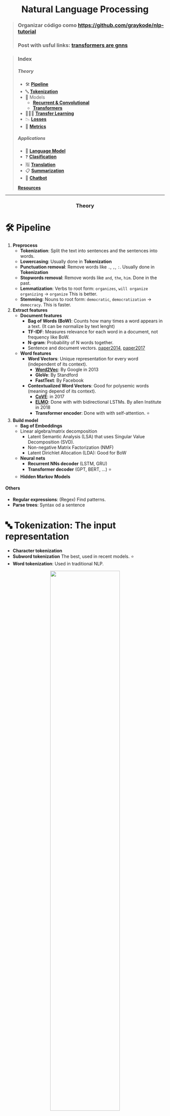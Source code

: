 <h1 align="center">Natural Language Processing</h1>

> ### Organizar código como https://github.com/graykode/nlp-tutorial
> ### Post with usful links: [transformers are gnns](https://graphdeeplearning.github.io/post/transformers-are-gnns/) 

> ### Index
>
> ##### Theory
> 
> - 🛠 [**Pipeline**](#-pipeline)
> - 🔤 [**Tokenization**](#-tokenization-the-input-representation)
> - 🔮 Models
>   - [**Recurrent & Convolutional**](#-recurrent--convolutional-models)
>   - [**Transformers**](#-transformers-models)
> - 👨🏻‍🏫 [**Transfer Learning**](#-pipeline)
> - 📉 [**Losses**](#-losses)
> - 📏 [**Metrics**](#-metrics)
>
> ##### Applications
>
> - 🔮 [**Language Model**](#-language-model)
> - ❓ [**Clasification**](#-clasification)
> - 🈯 [**Translation**](#-translation)
> - 📋 [**Summarization**](#-summarization)
> - 🤖 [**Chatbot**](#-chatbot)
>
> [**Resources**](#resources)

---

<h3 align="center">Theory</h3>


# 🛠 Pipeline

1. **Preprocess**
   - **Tokenization**: Split the text into sentences and the sentences into words.
   - **Lowercasing**: Usually done in **Tokenization**
   - **Punctuation removal**: Remove words like `.`, `,`, `:`. Usually done in **Tokenization**
   - **Stopwords removal**: Remove words like `and`, `the`, `him`. Done in the past. 
   - **Lemmatization**: Verbs to root form: `organizes`, `will organize` `organizing` → `organize` This is better.
   - **Stemming**: Nouns to root form: `democratic`, `democratization` → `democracy`. This is faster.
2. **Extract features**
   - **Document features**
     - **Bag of Words (BoW)**: Counts how many times a word appears in a text. (It can be normalize by text lenght)
     - **TF-IDF**: Measures relevance for each word in a document, not frequency like BoW.
     - **N-gram**: Probability of N words together.
     - Sentence and document vectors. [paper2014](https://arxiv.org/abs/1405.4053), [paper2017](https://arxiv.org/abs/1705.02364)
   - **Word features**
     - **Word Vectors**: Unique representation for every word (independent of its context).
       - [**Word2Vec**](https://arxiv.org/abs/1310.4546): By Google in 2013
       - **GloVe**: By Standford
       - **FastText**: By Facebook
     - **Contextualized Word Vectors**: Good for polysemic words (meaning depend of its context).
       - [**CoVE**](https://arxiv.org/abs/1708.00107): in 2017
       - [**ELMO**](https://arxiv.org/abs/1802.05365): Done with with bidirectional LSTMs. By allen Institute in 2018
       - **Transformer encoder**:  Done with with self-attention. ⭐
3. **Build model**
   - **Bag of Embeddings**
   - Linear algebra/matrix decomposition
     - Latent Semantic Analysis (LSA) that uses Singular Value Decomposition (SVD).
     - Non-negative Matrix Factorization (NMF)
     - Latent Dirichlet Allocation (LDA): Good for BoW
   - **Neural nets**
     - **Recurrent NNs decoder** (LSTM, GRU)
     - **Transformer decoder** (GPT, BERT, ...) ⭐
   - **Hidden Markov Models**


#### Others
- **Regular expressions**: (Regex) Find patterns.
- **Parse trees**: Syntax od a sentence


# 🔤 Tokenization: The input representation

- **Character tokenization**
- **Subword tokenization** The best, used in recent models. ⭐
- **Word tokenization**: Used in traditional NLP.
  
<p align="center"><img width="66%" src="img/tokenization.png" /></p>

### [Subword tokenization](https://medium.com/@makcedward/how-subword-helps-on-your-nlp-model-83dd1b836f46) 
- [**Byte Pair Encoding (BPE)**](https://arxiv.org/abs/1508.07909): Used in GPT-2 (2015)
- [**WordPiece**](https://arxiv.org/abs/1609.08144): Used in BERT (2016)
- [**Unigram Language Model**](https://arxiv.org/abs/1804.10959): (2018)
- [**SentencePiece**](https://arxiv.org/abs/1808.06226): (2018)

<p align="center"><img width="90%" src="img/bpe_tokenization.png" /></p>
<p align="center"><b>BPE</b> tokenization of the word <i>_subwords</i></p>

# N-gram
Probability of N words together. Read [this](https://deepai.org/machine-learning-glossary-and-terms/n-gram).

<p align="center"><img width="66%" src="img/ngrams.png" /></p>

> ### Example
> Toy corpus:
> - `<start>` `I` `like` `apples` `<end>`
> - `<start>` `I` `like`  `oranges` `<end>`
> - `<start>` `I` `do` `not` `like` `broccoli` `<end>`
>
> Then:
> - P(`<start> I like`) = P(`I` | `<start>`) * P(`like` | `I`) = 1 * 0.66 = 0.66
> - P(`<start> I like apples`) = P(`I` | `<start>`) * P(`like` | `I`) * P(`apples` | `like`) = 1 * 0.66 * 0.5 = 0.33
 
 
# 🔮 Recurrent & Convolutional models

- **RNN**: Recurrent Nets. No parallel tokens ☹️
  - **GRU**
  - **LSTM**
    - AWD-LSTM: regular LSTM with tuned dropout hyper-parameters.
- **CNN**: Convolutional Nets. Parallel tokens 🙂
  - [Lightweight & Dynamic Convs](https://arxiv.org/abs/1901.10430)
  - [**QRNN**](https://arxiv.org/abs/1611.01576): Quasi-Recurrent Net. Used in MultiFiT

<p align="center"><img width="90%" src="img/qrnn.png" /></p>

- Tricks
  - Teacher forcing: Feed to the decoder the correct previous word, insted of the predicted previous word (at the beggining of training)
  - Attention: Learns weights to perform a weighted average of the words embeddings.



# 🔮 Transformers models

|              | Self-Attention</br>(Transformer Encoder) | Masked Self-Attention</br>(Transformer Decoder) |
|--------------|------------------------------------------|------------------------------------------|
|              | <img width="200" src="img/encoder.png"/> | <img width="200" src="img/decoder.png"/> |
| Advantage    | Context on both sides                    | Auto-Regression                          |
| Pretraining  | Bidirectional LM (better)                | Unidirectional LM                        |
| Examples     | **BERT**                                 | **GPT**, **GPT-2**                       |
| Best one     | **ALBERT** ?                             | **T5**, **Meena** ?                      |
| Applications | **Clasification**                        | **Text generation**                      |

> #### Notes
> - **Auto-Regression** is when the final output token becomes input.
> - **Original transformer** combines both encoder and decoder, (is the only transformer doing this).
> - **Transformer-XL** is a recurrent transformer decoder.
> - **XLNet** has both Context on both sides and Auto-Regression.
> - 🤗 [**Huggingface transformers**](https://huggingface.co/transformers/pretrained_models.html) is a package with pretrained transformers models (PyTorch & Tensorflow).

| Model                                                 | Creator   | Date      | Breif description                   | 🤗 |
|:-----------------------------------------------------:|:---------:|:---------:|-------------------------------------|:-:|
| [**1st Transfor.**](https://arxiv.org/abs/1706.03762) | Google    | Jun. 2017 | Transforer encoder & decoder        |   |
| [**ULMFiT**](https://arxiv.org/abs/1801.06146)        | Fast.ai   | Jan. 2018 | Regular LSTM                        |   |
| [**ELMo**](https://arxiv.org/abs/1802.05365)          | AllenNLP  | Feb. 2018 | Bidirectional LSTM                  |   |
| **GPT**                                               | OpenAI    | Jun. 2018 | Transformer decoder on LM           | ✔ |
| [**BERT**](https://arxiv.org/abs/1810.04805)          | Google    | Oct. 2018 | Transformer encoder on MLM (& NSP)  | ✔ |
| [**TransformerXL**](https://arxiv.org/abs/1901.02860) | Google    | Jan. 2019 | Recurrent transformer decoder       | ✔ |
| [**XLM/mBERT**](https://arxiv.org/abs/1901.07291)     | Facebook  | Jan. 2019 | Multilingual LM                     | ✔ |
| **Transf. ELMo**                                      | AllenNLP  | Jan. 2019 |                                     |   |
| **GPT-2**                                             | OpenAI    | Feb. 2019 | Good text generation                | ✔ |
| [**ERNIE**](https://arxiv.org/abs/1904.09223)         | Baidu     | Apr. 2019 |                                     |   |
| [**ERNIE**](https://arxiv.org/abs/1905.07129)         | Tsinghua  | May. 2019 | Transformer with Knowledge Graph    |   |
| [**XLNet**](https://arxiv.org/abs/1906.08237)         | Google    | Jun. 2019 | BERT + Transformer-XL               | ✔ |
| [**RoBERTa**](https://arxiv.org/abs/1907.11692)       | Facebook  | Jul. 2019 | BERT without NSP                    | ✔ |
| **DistilBERT**                                        | Hug. Face | Aug. 2019 | Compressed BERT                     | ✔ |
| [**MiniBERT**](https://arxiv.org/abs/1909.00100)      | Google    | Aug. 2019 | Compressed BERT                     |   |
| [**MultiFiT**](https://arxiv.org/abs/1909.04761)      | Fast.ai   | Sep. 2019 | Multi-lingual ULMFiT (QRNN) [post](http://nlp.fast.ai/classification/2019/09/10/multifit.html) |   |
| [**CTRL**](https://arxiv.org/abs/1909.05858)          | Salesforce| Sep. 2019 | Controllable text generation        | ✔ |
| [**MegatronLM**](https://arxiv.org/abs/1909.08053)    | Nvidia    | Sep. 2019 | Big models with parallel training   |   |
| [**ALBERT**](https://arxiv.org/abs/1909.11942)        | Google    | Sep. 2019 | Reduce BERT params (param sharing)  | ✔ |
| **DistilGPT-2**                                       | Hug. Face | Oct. 2019 | Compressed GPT-2                    | ✔ |
| [**T5**](https://arxiv.org/abs/1910.10683)            | Google    | Oct. 2019 | Text-to-Text Transfer Transformer   | ✔ |
| [**ELECTRA**](https://openreview.net/pdf?id=r1xMH1BtvB) | ?       | Dec. 2019 | An efficient LM pretraining         |   |
| [**Reformer**](https://arxiv.org/abs/2001.04451)      | Google    | Jan. 2020 | The Efficient Transformer           |   |
| [**Meena**](https://arxiv.org/abs/2001.09977)         | Google    | Jan. 2020 | A Human-like Open-Domain Chatbot    |   |



| Model              | 2L  | 3L  | 6L  | 12L  | 18L  | 24L  | 36L  |  48L  |  54L  |  72L  |
|:------------------:|:---:|:---:|:---:|:----:|:----:|:----:|:----:|:-----:|:-----:|:-----:|
| **1st Transformer**|     |     |     | yes  |      |      |      |       |       |       |
| **ULMFiT**         |     | yes |     |      |      |      |      |       |       |       |
| **ELMo**           | yes |     |     |      |      |      |      |       |       |       |
| **GPT**            |     |     |     | 110M |      |      |      |       |       |       |
| **BERT**           |     |     |     | 110M |      | 340M |      |       |       |       |
| **Transformer-XL** |     |     |     |      | 257M |      |      |       |       |       |
| **XLM/mBERT**      |     |     | Yes | Yes  |      |      |      |       |       |       |
| **Transf. ELMo**   |     |     |     |      |      |      |      |       |       |       |
| **GPT-2**          |     |     |     | 117M |      | 345M | 762M | 1542M |       |       |
| **ERNIE**          |     |     | Yes |      |      |      |      |       |       |       |
| **XLNet**:         |     |     |     | 110M |      | 340M |      |       |       |       |
| **RoBERTa**        |     |     |     | 125M |      | 355M |      |       |       |       |
| **MegatronLM**     |     |     |     |      |      | 355M |      |       | 2500M | 8300M |
| **DistilBERT**     |     |     | 66M |      |      |      |      |       |       |       |
| **MiniBERT**       |     | Yes |     |      |      |      |      |       |       |       |
| **ALBERT**         |     |     |     |      |      |      |      |       |       |       |
| **CTRL**           |     |     |     |      |      |      |      | 1630M |       |       |
| **DistilGPT-2**    |     |     | 82M |      |      |      |      |       |       |       |
  
  
- **Attention**: (Aug 2015)
  - Allows the network to refer back to the input sequence, instead of forcing it to encode all information into ane fixed-lenght vector.
  - Paper: [Effective Approaches to Attention-based Neural Machine Translation](https://arxiv.org/abs/1508.04025)
  - [blog](https://jalammar.github.io/visualizing-neural-machine-translation-mechanics-of-seq2seq-models-with-attention/)
  - [attention and memory](http://www.wildml.com/2016/01/attention-and-memory-in-deep-learning-and-nlp/)
- **1st Transformer**: (Google AI, jun. 2017)
  - Introduces the transformer architecture: Encoder with self-attention, and decoder with attention.
  - Surpassed RNN's State of the Art
  - Paper: [Attention Is All You Need](https://arxiv.org/abs/1706.03762)
  - [blog](https://jalammar.github.io/illustrated-transformer).
- **ULMFiT**: (Fast.ai, Jan. 2018)
  - Regular LSTM Encoder-Decoder architecture with no attention.
  - Introduces the idea of transfer-learning in NLP:
    1. Take a trained tanguge model: Predict wich word comes next. Trained with Wikipedia corpus for example (Wikitext 103).
    2. Retrain it with your corpus data
    3. Train your task (classification, etc.)
  - Paper: [Universal Language Model Fine-tuning for Text Classification](https://arxiv.org/abs/1801.06146)
- **ELMo**: (AllenNLP, Feb. 2018)
  - Context-aware embedding = better representation. Useful for synonyms.
  - Made with bidirectional LSTMs trained on a language modeling (LM) objective.
  - Parameters: 94 millions
  - Paper: [Deep contextualized word representations](https://arxiv.org/abs/1802.05365)
  - [site](https://allennlp.org/elmo).
- **GPT**: (OpenAI, Jun. 2018)
  - Made with transformer trained on a language modeling (LM) objective.
  - Same as transformer, but with transfer-learning for ther NLP tasks.
  - First train the decoder for language modelling with unsupervised text, and then train other NLP task.
  - Parameters: 110 millions
  - Paper: [Improving Language Understanding by Generative Pre-Training](https://s3-us-west-2.amazonaws.com/openai-assets/research-covers/language-unsupervised/language_understanding_paper.pdf)
  - [*site*](https://blog.openai.com/language-unsupervised/), [*code*](https://github.com/openai/finetune-transformer-lm).
- **BERT**: (Google AI, oct. 2018)
  - Bi-directional training of transformer:
    - Replaces language modeling objective with "masked language modeling".
    - Words in a sentence are randomly erased and replaced with a special token ("masked").
    - Then, a transformer is used to generate a prediction for the masked word based on the unmasked words surrounding it, both to the left and right.
  - Parameters:
    - BERT-Base: 110 millions
    - BERT-Large: 340 millions
  - Paper: [BERT: Pre-training of Deep Bidirectional Transformers for Language Understanding](https://arxiv.org/abs/1810.04805)
  - [Official code](https://github.com/google-research/bert)
  - [blog](http://jalammar.github.io/illustrated-bert)
  - [fastai alumn blog](https://medium.com/huggingface/multi-label-text-classification-using-bert-the-mighty-transformer-69714fa3fb3d)
  - [blog3](http://mlexplained.com/2019/01/07/paper-dissected-bert-pre-training-of-deep-bidirectional-transformers-for-language-understanding-explained/)
  - [slides](https://nlp.stanford.edu/seminar/details/jdevlin.pdf)
- **Transformer-XL**: (Google/CMU, Jan. 2019)
  - Learning long-term dependencies
  - Resolved Transformer's Context-Fragmentation
  - Outperforms BERT in LM
  - Paper: [Transformer-XL: Attentive Language Models Beyond a Fixed-Length Context](https://arxiv.org/abs/1901.02860)
  - [blog](https://medium.com/dair-ai/a-light-introduction-to-transformer-xl-be5737feb13)
  - [google blog](https://ai.googleblog.com/2019/01/transformer-xl-unleashing-potential-of.html)
  - [code](https://github.com/kimiyoung/transformer-xl).
- **XLM/mBERT**: (Facebook, Jan. 2019)
  - Multilingual Language Model (100 languages)
  - SOTA on cross-lingual classification and machine translation
  - Parameters: 665 millions
  - Paper: [Cross-lingual Language Model Pretraining](https://arxiv.org/abs/1901.07291)
  - [code](https://github.com/facebookresearch/XLM/)
  - [blog](https://towardsdatascience.com/xlm-enhancing-bert-for-cross-lingual-language-model-5aeed9e6f14b)
- **Transformer ELMo**: (AllenNLP, Jan. 2019)
  - Parameters: 465 millions
- **GPT-2**: (OpenAI, Feb. 2019)
  - Zero-Shot task learning
  - Coherent paragraphs of generated text
  - Parameters: 1500 millions
  - [Site](https://blog.openai.com/better-language-models/)
  - Paper: [Language Models are Unsupervised Multitask Learners](https://d4mucfpksywv.cloudfront.net/better-language-models/language_models_are_unsupervised_multitask_learners.pdf)
- **ERNIE** (Baidu research, Apr. 2019)
  - World-aware, Structure-aware, and Semantic-aware tasks
  - Continual pre-training
  - Paper: [ERNIE: Enhanced Representation through Knowledge Integration](https://arxiv.org/abs/1904.09223)
- **XLNet**: (Google/CMU, Jun. 2019)
  - Auto-Regressive methods for LM
  - Best both BERT + Transformer-XL
  - Parameters: 340 millions
  - Paper: [XLNet: Generalized Autoregressive Pretraining for Language Understanding](https://arxiv.org/abs/1906.08237)
  - [code](https://github.com/zihangdai/xlnet/)
- **RoBERTa** (Facebook, Jul. 2019)
  - Facebook's improvement over BERT
  - Optimized BERT's training process and hyperparameters
  - Parameters:
    - RoBERTa-Base: 125 millions
    - RoBERTa-Large: 355 millions
  - Trained on 160GB of text
  - Paper [RoBERTa: A Robustly Optimized BERT Pretraining Approach](https://arxiv.org/abs/1907.11692)
- **Reformer**: The Efficient Transformer
  - https://openreview.net/forum?id=rkgNKkHtvB
  - Aims to improve the complexity from O(L^2) to O(L).
  - Useful when sequences tend to be quiet long.

> ### URGENT:
>
> - [Facebook: Making Transformer networks simpler and more efficient](https://ai.facebook.com/blog/making-transformer-networks-simpler-and-more-efficient/)
>   - [Adaptive Attention Span](https://arxiv.org/abs/1905.07799): Make Transformers more efficient for longer sentences (over 8000 tokens)
>   - [Only attention layer](https://arxiv.org/abs/1907.01470): Simpler & more efficient architecture
> - [Sharing Attention Weights for Fast Transformer](https://arxiv.org/abs/1906.11024)





## Transformer architecture

#### Transformer input
1. **Tokenizer**: Create subword tokens. Methods: BPE...
2. **Embedding**: Create vectors for each token. Sum of:
   - **Token Embedding**
   - **Positional Encoding**: Information about tokens order (e.g. sinusoidal function).
3. Dropout

#### Transformer blocks (6, 12, 24,...)
1. Normalization
2. **Multi-head attention** layer (with a **left-to-right attention mask**)
   - Each attention head uses self attention to process each token input conditioned on the other input tokens.
   - Left-to-right attention mask ensures that only attends to the positions that precede it to the left.
3. Normalization
4. **Feed forward** layers:
   1. Linear H→4H
   2. GeLU activation func
   3. Linear 4H→H

#### Transformer output
1. Normalization
2. Output embedding
3. Softmax
4. Label smothing: Ground truth -> 90% the correct word, and the rest 10% divided on the other words.


- Lowest layers: morphology
- Middle layers: syntax
- Highest layers: Task-specific semantics



# 👨🏻‍🏫 Transfer Learning

| Step  | Task                           | Data                                  | Who do this?           |
|:-----:|--------------------------------|---------------------------------------|------------------------|
| **1** | **Language Model Pretraining** | 📚 Lot of text corpus (eg. Wikipedia) | 🏭 Google or Facebook |
| **2** | **Language Model Finetunning** | 📗 Only you domain text corpus        | 💻 You                |
| **3** | **Your supervised task**       | 📗🏷️ You labeled domain text          | 💻 You                |

<p align="center"><img width="66%" src="img/transfer.png" /></p>

# 📉 Losses

- **Language modeling**: we project the hidden-state on the word embedding matrix to get logits and apply a cross-entropy loss on the portion of the target corresponding to the gold reply.
- **Next-sentence prediction**: we pass the hidden-state of the last token (the end-of-sequence token) through a linear layer to get a score and apply a cross-entropy loss to classify correctly a gold answer among distractors.

 
 
# 📏 Metrics

| Score          | Description                                                              | Interpretation         |
|:--------------:|:-------------------------------------------------------------------------|------------------------|
| **Perplexity** | **LM**                                                                   | The lower the better.  |
| **GLUE**       |  An avergae of different scores for **NLU**                              |                        |
| **BLEU**       | For **Translation**. Compare generated with reference sentences (N-gram) | The higher the better. |
| [**RACE**](http://www.qizhexie.com/data/RACE_leaderboard.html) | **R**e**A**ding **C**omprehension dataset collected from English **E**xaminations | The higher the better. |
| [**SQuAD**](https://rajpurkar.github.io/SQuAD-explorer/) | **S**tanford **Qu**estion  **A**nswering **D**ataset | The higher the better. |

> #### BLEU limitation
> "He ate the apple" & "He ate the potato" has the same BLEU score.
> 
> [BLEU at your own risk](https://towardsdatascience.com/evaluating-text-output-in-nlp-bleu-at-your-own-risk-e8609665a213)








---
<h3 align="center">Applications</h3>


| Application                           | Description                                                               | Type |
|---------------------------------------|---------------------------------------------------------------------------|------|
| 🏷️ **Part-of-speech tagging (POS)**   | Identify nouns, verbs, adjectives, etc. (aka Parsing).                    | 🔤 |
| 📍 **Named entity recognition (NER)** | Identify names, organizations, locations, medical codes, etc.             | 🔤 |
| 👦🏻❓ **Coreference Resolution**       | Identify several ocuurences on the same person/objet like he, she         | 🔤 |
| 🔍 **Text categorization**            | Identify topics present in a text (sports, politics, etc).                | 🔤 |
| ❓ **Question answering**             | Answer questions of a given text (SQuAD, DROP dataset).                    | 💭 |
| 👍🏼 👎🏼 **Sentiment analysis**          | Possitive or negative comment/review classification.                       | 💭 |
| 🔮 **Language Modeling (LM)**          | Predict the next word. Unupervised.                                       | 💭 |
| 🔮 **Masked Language Modeling (MLM)**  | Predict the omitted words. Unupervised.                                   | 💭 |
| 📗→📄 **Summarization**                | Crate a short version of a text.                                          | 💭 |
| 🈯→🆗 **Translation**                 | Translate into a different language.                                      | 💭 |
| 🆓→🆒 **Chatbot**                     | Interact in a conversation.                                               | 💭 |
| 💁🏻→🔠 **Speech recognition**          | Speech to text. See [AUDIO](/AUDIO.md) cheatsheet.                        | 🗣️ |
| 🔠→💁🏻 **Speech generation**           | Text to speech. See [AUDIO](/AUDIO.md) cheatsheet.                        | 🗣️ |

- 🔤: Natural Language Processing (NLP)
- 💭: Natural Language Understanding (NLU)
- 🗣️: Speech and sound (speak and listen)



# 🈯 Translation
<p align="center"><img width="80%" src="img/translation.png" /></p>

# 📋 Summarization

### Read [this paper](https://arxiv.org/abs/1909.03186)

<p align="center"><img width="80%" src="img/summarization.png" /></p>

# 🤖 Chatbot

> ### [Huggingface SotA chatbot](https://medium.com/huggingface/how-to-build-a-state-of-the-art-conversational-ai-with-transfer-learning-2d818ac26313)


Model backbone: Transformer decoder like **GPT** or **GPT2** (pretrained for LM).

### Input data
1. **Persona**: One or several personality sentences. (BLUE)
2. **History**: The history of the dialog. (PINK)
3. **Reply**: The tokens of the current answer. (GREEN)
![](img/chatbot1.png)

### Embeddings
- **Word embedding**: Information about word semantics.
- **Position embedding**: Information about word order.
- **Segment embedding**: nformation about type (personality, history or reply).
![](img/chatbot2.png)

### Double Heads Model for multi-task loss
- One head for language modeling loss.
- Other head for next-sentence classification loss.
![](img/chatbot3.png)

---




  
# References

- **TO-DO read**:
  - [NLP Year in Review — 2019](https://medium.com/dair-ai/nlp-year-in-review-2019-fb8d523bcb19) (Jan 2020) ⭐
  - Read [NLP, Recent Trends](https://medium.com/dair-ai/deep-learning-for-nlp-an-overview-of-recent-trends-d0d8f40a776d) (August 2019) ⭐
  - Read [MASS](https://www.microsoft.com/en-us/research/blog/introducing-mass-a-pre-training-method-that-outperforms-bert-and-gpt-in-sequence-to-sequence-language-generation-tasks): transfer learning in translation for transformers?
  - Read [CNNs better than attention](https://arxiv.org/abs/1901.10430)
- **Modern NLP**
  - [NLP-progress](https://nlpprogress.com)
  - [NLP Overview](https://nlpoverview.com)
  - [NLP infographic](https://www.analyticsvidhya.com/blog/2019/08/complete-list-important-frameworks-nlp/)
  - [Modern NLP into Practice](https://t.co/SiaZryiO6O?amp=1) → [twit thread](https://twitter.com/joelgrus/status/1171783769495179264)
- **Courses**
  - Fast.ai NLP course: [playlist](https://www.youtube.com/playlist?list=PLtmWHNX-gukKocXQOkQjuVxglSDYWsSh9)
  - [spaCy course](https://course.spacy.io)
  - [5 videos](https://www.youtube.com/playlist?list=PLIG2x2RJ_4LTF-IIu7-J3y_yg8LRe1WZq)
- **Transformers**
  - [The Illustrated Transformer](https://jalammar.github.io/illustrated-transformer) (June 2018)
  - [The Illustrated BERT & ELMo](https://jalammar.github.io/illustrated-bert)        (December 2018)
  - [The Illustrated GPT-2](https://jalammar.github.io/illustrated-gpt2)              (August 2019) ⭐
  - [Best Transformers explanation](http://www.peterbloem.nl/blog/transformers)       (August 2019) ⭐
  - [ALL Transformers with chart](https://github.com/thunlp/PLMpapers)
  - **BERT**:
    - [Huggingface](https://medium.com/huggingface/multi-label-text-classification-using-bert-the-mighty-transformer-69714fa3fb3d)
    - [Mlexplained](http://mlexplained.com/2019/01/07/paper-dissected-bert-pre-training-of-deep-bidirectional-transformers-for-language-understanding-explained/)
    - [Slides](https://nlp.stanford.edu/seminar/details/jdevlin.pdf)
    - [BERT summary](https://www.lyrn.ai/2018/11/07/explained-bert-state-of-the-art-language-model-for-nlp)
    - [BERT, RoBERTa, DistilBERT, XLNet. Which one to use?](https://www.kdnuggets.com/2019/09/bert-roberta-distilbert-xlnet-one-use.html)
    - [BETO: Spanish BERT](https://medium.com/dair-ai/beto-spanish-bert-420e4860d2c6)
  - [From Attention in Transformers to Dynamic Routing in Capsule Nets](https://staff.fnwi.uva.nl/s.abnar/?p=108)
  - [DistilBERT model by huggingface](https://medium.com/huggingface/distilbert-8cf3380435b5)
- **Transfer Learning** in NLP by Sebastian Ruder
  - [Blog](http://ruder.io/state-of-transfer-learning-in-nlp)
  - [Slides](http://tiny.cc/NAACLTransfer) ⭐
  - [Notebook: from scratch pytorch](http://tiny.cc/NAACLTransferColab) ⭐⭐
  - [Notebook2: pytorch-transformers + Fast.ai](https://github.com/DavidykZhao/Pytorch_transformers_Fastai/blob/master/Pytorch_transformers_Fastai.ipynb) ⭐⭐
  - [Code](http://tiny.cc/NAACLTransferCode) (Github)
  - [Video](https://www.youtube.com/watch?v=hNPwRPg9BrQ&t=1486s)
  - [NLP transfer learning libraries](https://twitter.com/seb_ruder/status/1172607702884933633)
- [Hardvard NLP papers](http://nlp.seas.harvard.edu/papers)
- [Sebastian Ruder webpage](http://ruder.io)
- [7 NLP libraries](https://medium.com/microsoftazure/7-amazing-open-source-nlp-tools-to-try-with-notebooks-in-2019-c9eec058d9f1)
- [spaCy blog](https://explosion.ai/blog)
- [Attention and Memory](http://www.wildml.com/2016/01/attention-and-memory-in-deep-learning-and-nlp/)
- Fast.ai NLP Videos
  1. [What is NLP?](https://youtu.be/cce8ntxP_XI) ✔
  2. [Topic Modeling with SVD & NMF](https://youtu.be/tG3pUwmGjsc)
  3. [Topic Modeling & SVD revisited](https://youtu.be/lRZ4aMaXPBI)
  4. [Sentiment Classification with Naive Bayes](https://youtu.be/hp2ipC5pW4I)
  5. [Sentiment Classification with Naive Bayes & Logistic Regression, contd.](https://youtu.be/dt7sArnLo1g)
  6. [Derivation of Naive Bayes & Numerical Stability](https://youtu.be/z8-Tbrg1-rE)
  7. [Revisiting Naive Bayes, and Regex](https://youtu.be/Q1zLqfnEXdw)
  8. [Intro to Language Modeling](https://youtu.be/PNNHaQUQqW8)
  9. [Transfer learning](https://youtu.be/5gCQvuznKn0)
  10. [ULMFit for non-English Languages](https://youtu.be/MDX_x6rKXAs)
  11. [Understanding RNNs](https://youtu.be/l1rlFh0PmZw)
  12. [Seq2Seq Translation](https://youtu.be/IfsjMg4fLWQ)
  13. [Word embeddings quantify 100 years of gender & ethnic stereotypes](https://youtu.be/boxV8Od4jqQ)
  14. [Text generation algorithms](https://youtu.be/3oEb_fFmPnY)
  15. [Implementing a GRU](https://youtu.be/Bl6WVj6wQaE)
  16. [Algorithmic Bias](https://youtu.be/pThqge9QDn8)
  17. [Introduction to the Transformer](https://youtu.be/AFkGPmU16QA) ✔
  18. [The Transformer for language translation](https://youtu.be/KzfyftiH7R8) ✔
  19. [What you need to know about Disinformation](https://youtu.be/vbva2RN-rbQ)
